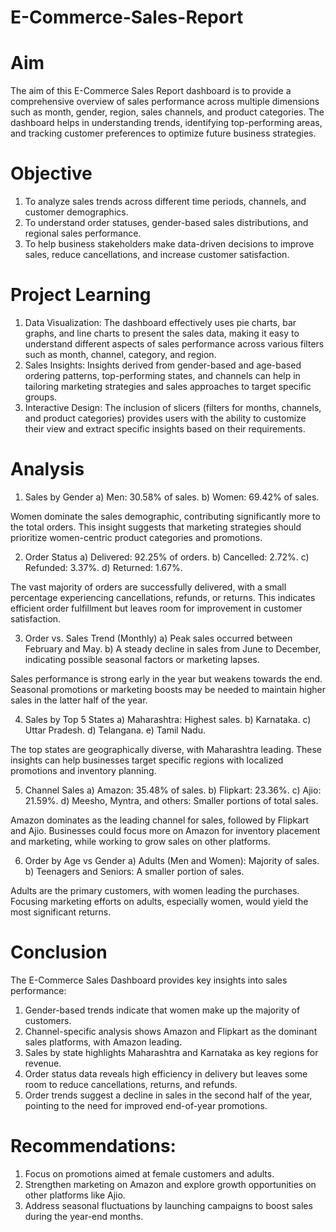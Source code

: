 # E-Commerce-Sales-Report

# Aim

The aim of this E-Commerce Sales Report dashboard is to provide a comprehensive overview of sales performance across multiple dimensions such as month, gender, region, sales channels, and product categories. The dashboard helps in understanding trends, identifying top-performing areas, and tracking customer preferences to optimize future business strategies.

# Objective
1. To analyze sales trends across different time periods, channels, and customer demographics.
2. To understand order statuses, gender-based sales distributions, and regional sales performance.
3. To help business stakeholders make data-driven decisions to improve sales, reduce cancellations, and increase customer satisfaction.

# Project Learning
1. Data Visualization: The dashboard effectively uses pie charts, bar graphs, and line charts to present the sales data, making it easy to understand different aspects of sales performance across various filters such as month, channel, category, and region.
2. Sales Insights: Insights derived from gender-based and age-based ordering patterns, top-performing states, and channels can help in tailoring marketing strategies and sales approaches to target specific groups.
3. Interactive Design: The inclusion of slicers (filters for months, channels, and product categories) provides users with the ability to customize their view and extract specific insights based on their requirements.

# Analysis
1. Sales by Gender
  a) Men: 30.58% of sales.
  b) Women: 69.42% of sales.

Women dominate the sales demographic, contributing significantly more to the total orders. This insight suggests that marketing strategies should prioritize women-centric product categories and promotions.

2. Order Status
  a) Delivered: 92.25% of orders.
  b) Cancelled: 2.72%.
  c) Refunded: 3.37%.
  d) Returned: 1.67%.

The vast majority of orders are successfully delivered, with a small percentage experiencing cancellations, refunds, or returns. This indicates efficient order fulfillment but leaves room for improvement in customer satisfaction.

3. Order vs. Sales Trend (Monthly)
  a) Peak sales occurred between February and May.
  b) A steady decline in sales from June to December, indicating possible seasonal factors or marketing lapses.

Sales performance is strong early in the year but weakens towards the end. Seasonal promotions or marketing boosts may be needed to maintain higher sales in the latter half of the year.

4. Sales by Top 5 States
  a) Maharashtra: Highest sales.
  b) Karnataka.
  c) Uttar Pradesh.
  d) Telangana.
  e) Tamil Nadu.

The top states are geographically diverse, with Maharashtra leading. These insights can help businesses target specific regions with localized promotions and inventory planning.

5. Channel Sales
  a) Amazon: 35.48% of sales.
  b) Flipkart: 23.36%.
  c) Ajio: 21.59%.
  d) Meesho, Myntra, and others: Smaller portions of total sales.

Amazon dominates as the leading channel for sales, followed by Flipkart and Ajio. Businesses could focus more on Amazon for inventory placement and marketing, while working to grow sales on other platforms.

6. Order by Age vs Gender
  a) Adults (Men and Women): Majority of sales.
  b) Teenagers and Seniors: A smaller portion of sales.

Adults are the primary customers, with women leading the purchases. Focusing marketing efforts on adults, especially women, would yield the most significant returns.

# Conclusion

The E-Commerce Sales Dashboard provides key insights into sales performance:
1. Gender-based trends indicate that women make up the majority of customers.
2. Channel-specific analysis shows Amazon and Flipkart as the dominant sales platforms, with Amazon leading.
3. Sales by state highlights Maharashtra and Karnataka as key regions for revenue.
4. Order status data reveals high efficiency in delivery but leaves some room to reduce cancellations, returns, and refunds.
5. Order trends suggest a decline in sales in the second half of the year, pointing to the need for improved end-of-year promotions.

# Recommendations:
1. Focus on promotions aimed at female customers and adults.
2. Strengthen marketing on Amazon and explore growth opportunities on other platforms like Ajio.
3. Address seasonal fluctuations by launching campaigns to boost sales during the year-end months.
